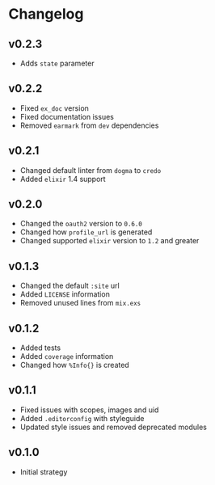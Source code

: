 # Changelog

## v0.2.3

* Adds `state` parameter

## v0.2.2

* Fixed `ex_doc` version
* Fixed documentation issues
* Removed `earmark` from `dev` dependencies

## v0.2.1

* Changed default linter from `dogma` to `credo`
* Added `elixir` 1.4 support

## v0.2.0

* Changed the `oauth2` version to `0.6.0`
* Changed how `profile_url` is generated
* Changed supported `elixir` version to `1.2` and greater

## v0.1.3

* Changed the default `:site` url
* Added `LICENSE` information
* Removed unused lines from `mix.exs`

## v0.1.2

* Added tests
* Added `coverage` information
* Changed how `%Info{}` is created

## v0.1.1

* Fixed issues with scopes, images and uid
* Added `.editorconfig` with styleguide
* Updated style issues and removed deprecated modules

## v0.1.0

* Initial strategy
